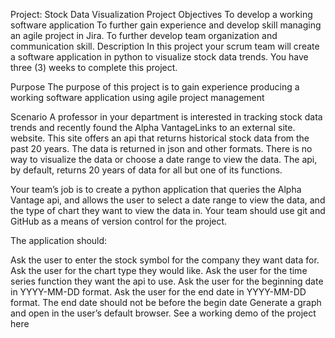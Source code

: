 Project: Stock Data Visualization
Project Objectives
To develop a working software application
To further gain experience and develop skill managing an agile project in Jira.
To further develop team organization and communication skill.
Description
In this project your scrum team will create a software application in python to visualize stock data trends. You have three (3) weeks to complete this project.

Purpose
The purpose of this project is to gain experience producing a working software application using agile project management

Scenario
A professor in your department is interested in tracking stock data trends and recently found the Alpha VantageLinks to an external site. website. This site offers an api that returns historical stock data from the past 20 years. The data is returned in json and other formats. There is no way to visualize the data or choose a date range to view the data. The api, by default, returns 20 years of data for all but one of its functions.

Your team’s job is to create a python application that queries the Alpha Vantage api, and allows the user to select a date range to view the data, and the type of chart they want to view the data in. Your team should use git and GitHub as a means of version control for the project.

The application should:

Ask the user to enter the stock symbol for the company they want data for.
Ask the user for the chart type they would like.
Ask the user for the time series function they want the api to use.
Ask the user for the beginning date in YYYY-MM-DD format.
Ask the user for the end date in YYYY-MM-DD format.
The end date should not be before the begin date
Generate a graph and open in the user’s default browser.
See a working demo of the project here
